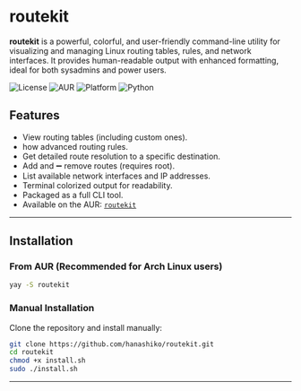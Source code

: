 # routekit

**routekit** is a powerful, colorful, and user-friendly command-line utility for visualizing and managing Linux routing tables, rules, and network interfaces. It provides human-readable output with enhanced formatting, ideal for both sysadmins and power users.

![License](https://img.shields.io/github/license/hanashiko/routekit)
![AUR](https://img.shields.io/aur/version/routekit?color=blue)
![Platform](https://img.shields.io/badge/platform-Linux-green)
![Python](https://img.shields.io/badge/python-3.6%2B-blue)

## Features

- View routing tables (including custom ones).
- how advanced routing rules.
- Get detailed route resolution to a specific destination.
- Add and ➖ remove routes (requires root).
- List available network interfaces and IP addresses.
- Terminal colorized output for readability.
- Packaged as a full CLI tool.
- Available on the AUR: [`routekit`](https://aur.archlinux.org/packages/routekit)

---

## Installation

### From AUR (Recommended for Arch Linux users)

```bash
yay -S routekit
```

### Manual Installation

Clone the repository and install manually:
```bash
git clone https://github.com/hanashiko/routekit.git
cd routekit
chmod +x install.sh
sudo ./install.sh
```

---
